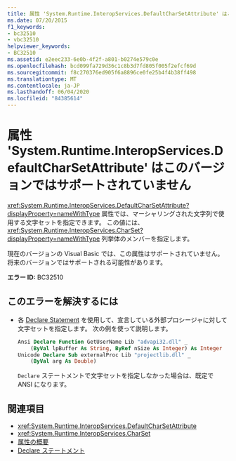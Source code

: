 ```yaml
---
title: 属性 'System.Runtime.InteropServices.DefaultCharSetAttribute' はこのバージョンではサポートされていません
ms.date: 07/20/2015
f1_keywords:
- bc32510
- vbc32510
helpviewer_keywords:
- BC32510
ms.assetid: e2eec233-6e0b-4f2f-a801-b0274e579c0e
ms.openlocfilehash: bcd099fa729d36c1c8b3d7fd805f005f2efcf69d
ms.sourcegitcommit: f8c270376ed905f6a8896ce0fe25b4f4b38ff498
ms.translationtype: MT
ms.contentlocale: ja-JP
ms.lasthandoff: 06/04/2020
ms.locfileid: "84385614"
---
```

# <a name="attribute-systemruntimeinteropservicesdefaultcharsetattribute-is-not-supported-in-this-version"></a>属性 'System.Runtime.InteropServices.DefaultCharSetAttribute' はこのバージョンではサポートされていません
<xref:System.Runtime.InteropServices.DefaultCharSetAttribute?displayProperty=nameWithType> 属性では、マーシャリングされた文字列で使用する文字セットを指定できます。 この値には、 <xref:System.Runtime.InteropServices.CharSet?displayProperty=nameWithType> 列挙体のメンバーを指定します。  
  
 現在のバージョンの Visual Basic では、この属性はサポートされていません。 将来のバージョンではサポートされる可能性があります。  
  
 **エラー ID:** BC32510  
  
## <a name="to-correct-this-error"></a>このエラーを解決するには  
  
- 各 [Declare Statement](../language-reference/statements/declare-statement.md) を使用して、宣言している外部プロシージャに対して文字セットを指定します。 次の例を使って説明します。  
  
    ```vb  
    Ansi Declare Function GetUserName Lib "advapi32.dll" _  
        (ByVal lpBuffer As String, ByRef nSize As Integer) As Integer  
    Unicode Declare Sub externalProc Lib "projectlib.dll" _  
        (ByVal arg As Double)  
    ```  
  
     `Declare` ステートメントで文字セットを指定しなかった場合は、既定で ANSI になります。  
  
## <a name="see-also"></a>関連項目

- <xref:System.Runtime.InteropServices.DefaultCharSetAttribute>
- <xref:System.Runtime.InteropServices.CharSet>
- [属性の概要](../programming-guide/concepts/attributes/index.md)
- [Declare ステートメント](../language-reference/statements/declare-statement.md)
